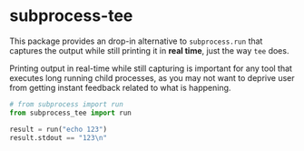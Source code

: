 # subprocess-tee

This package provides an drop-in alternative to `subprocess.run` that
captures the output while still printing it in **real time**, just the way `tee` does.

Printing output in real-time while still capturing is important for
any tool that executes long running child processes, as you may not want
to deprive user from getting instant feedback related to what is happening.

```python
# from subprocess import run
from subprocess_tee import run

result = run("echo 123")
result.stdout == "123\n"
```
